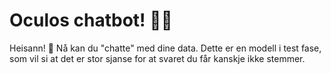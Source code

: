 # Oculos chatbot! 🚀🤖

Heisann! 👋 Nå kan du "chatte" med dine data. Dette er en modell i test fase, som vil si at det er stor sjanse for at svaret du får kanskje ikke stemmer.

